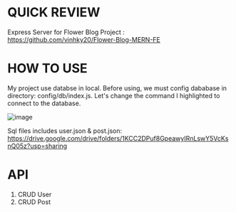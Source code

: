 # QUICK REVIEW 
Express Server for Flower Blog Project : https://github.com/vinhky20/Flower-Blog-MERN-FE

# HOW TO USE
My project use databse in local. Before using, we must config dababase in directory: config/db/index.js. 
Let's change the command I highlighted to connect to the database.

![image](https://user-images.githubusercontent.com/59040451/155462008-e8ea9e03-14f8-487b-99d8-2f150f9c8106.png)

Sql files includes user.json & post.json: https://drive.google.com/drive/folders/1KCC2DPuf8GpeawyIRnLswY5VcKsnQ05z?usp=sharing

# API 
1. CRUD User
2. CRUD Post
